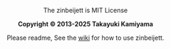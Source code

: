 <br /><br />

<div align="center">
  <p> The zinbeijett is MIT License </p>
  <b> Copyright &copy 2013-2025 Takayuki Kamiyama </b>
  <p> Please readme, See the <a href="https://github.com/takkii/zinbeijett/wiki/manual">wiki</a> for how to use zinbeijett. </p>
</div>

<br />

